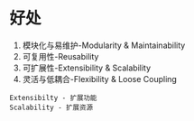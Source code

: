 # 好处

1. 模块化与易维护-Modularity & Maintainability
2. 可复用性-Reusability
3. 可扩展性-Extensibility & Scalability
4. 灵活与低耦合-Flexibility & Loose Coupling

```text
Extensibilty - 扩展功能
Scalability - 扩展资源
```
